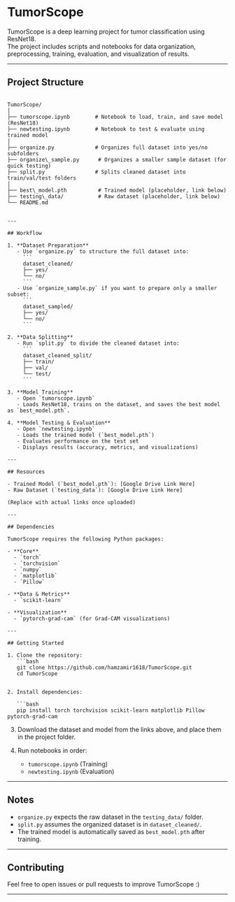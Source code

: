 # TumorScope

TumorScope is a deep learning project for tumor classification using ResNet18.  
The project includes scripts and notebooks for data organization, preprocessing, training, evaluation, and visualization of results.

---

## Project Structure

```

TumorScope/
│
├── tumorscope.ipynb        # Notebook to load, train, and save model (ResNet18)
├── newtesting.ipynb        # Notebook to test & evaluate using trained model
│
├── organize.py             # Organizes full dataset into yes/no subfolders
├── organize\_sample.py      # Organizes a smaller sample dataset (for quick testing)
├── split.py                # Splits cleaned dataset into train/val/test folders
│
├── best\_model.pth          # Trained model (placeholder, link below)
├── testing\_data/           # Raw dataset (placeholder, link below)
└── README.md


---

## Workflow

1. **Dataset Preparation**
   - Use `organize.py` to structure the full dataset into:
     ```
     dataset_cleaned/
     ├── yes/
     └── no/
     ```
   - Use `organize_sample.py` if you want to prepare only a smaller subset:
     ```
     dataset_sampled/
     ├── yes/
     └── no/
     ```

2. **Data Splitting**
   - Run `split.py` to divide the cleaned dataset into:
     ```
     dataset_cleaned_split/
     ├── train/
     ├── val/
     └── test/
     ```

3. **Model Training**
   - Open `tumorscope.ipynb`
   - Loads ResNet18, trains on the dataset, and saves the best model as `best_model.pth`.

4. **Model Testing & Evaluation**
   - Open `newtesting.ipynb`
   - Loads the trained model (`best_model.pth`)
   - Evaluates performance on the test set
   - Displays results (accuracy, metrics, and visualizations)

---

## Resources

- Trained Model (`best_model.pth`): [Google Drive Link Here]
- Raw Dataset (`testing_data`): [Google Drive Link Here]

(Replace with actual links once uploaded)

---

## Dependencies

TumorScope requires the following Python packages:

- **Core**
  - `torch`
  - `torchvision`
  - `numpy`
  - `matplotlib`
  - `Pillow`

- **Data & Metrics**
  - `scikit-learn`

- **Visualization**
  - `pytorch-grad-cam` (for Grad-CAM visualizations)

---

## Getting Started

1. Clone the repository:
   ```bash
   git clone https://github.com/hamzamir1618/TumorScope.git
   cd TumorScope


2. Install dependencies:

   ```bash
   pip install torch torchvision scikit-learn matplotlib Pillow pytorch-grad-cam
   ```

3. Download the dataset and model from the links above, and place them in the project folder.

4. Run notebooks in order:

   * `tumorscope.ipynb` (Training)
   * `newtesting.ipynb` (Evaluation)

---

## Notes

* `organize.py` expects the raw dataset in the `testing_data/` folder.
* `split.py` assumes the organized dataset is in `dataset_cleaned/`.
* The trained model is automatically saved as `best_model.pth` after training.

---

## Contributing

Feel free to open issues or pull requests to improve TumorScope :)

---

